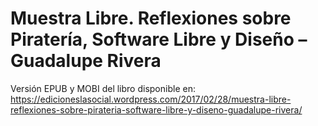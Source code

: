 # Muestra Libre. Reflexiones sobre Piratería, Software Libre y Diseño – Guadalupe Rivera

Versión EPUB y MOBI del libro disponible en: https://edicioneslasocial.wordpress.com/2017/02/28/muestra-libre-reflexiones-sobre-pirateria-software-libre-y-diseno-guadalupe-rivera/
